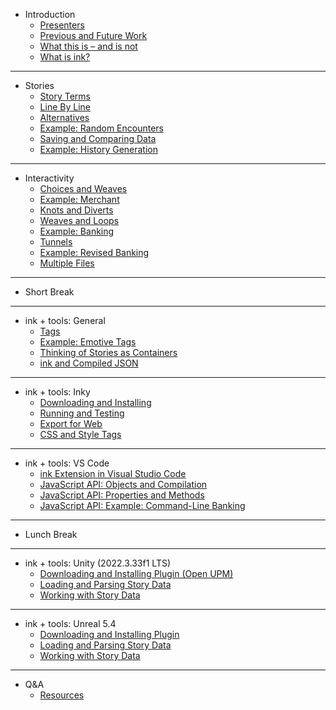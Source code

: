 * Introduction
  * [Presenters](/introduction/presenters.md)
  * [Previous and Future Work](/introduction/previousWork.md)
  * [What this is – and is not](/introduction/whatThisIs.md)
  * [What is ink?](/introduction/whatIsInk.md)
---
* Stories
  * [Story Terms](/stories/storyTerms.md)
  * [Line By Line](/stories/lineByLine.md)
  * [Alternatives](/stories/alternatives.md)
  * [Example: Random Encounters](/stories/exampleRandomEncounters.md)
  * [Saving and Comparing Data](/stories/savingAndComparing.md)
  * [Example: History Generation](/stories/exampleHistoryGeneration.md)
---
* Interactivity
  * [Choices and Weaves](/interactivity/choiceAndWeave.md)
  * [Example: Merchant](/interactivity/exampleMerchant.md)
  * [Knots and Diverts](/interactivity/knotsAndDiverts.md)
  * [Weaves and Loops](/interactivity/weavesAndLoops.md)
  * [Example: Banking](/interactivity/exampleBanking.md)
  * [Tunnels](/interactivity/tunnels.md)
  * [Example: Revised Banking](/interactivity/exampleRevisedBanking.md)
  * [Multiple Files](/interactivity/multipleFiles.md)
---
* Short Break
---
* ink + tools: General
  * [Tags](/inkTools/general/tags.md)
  * [Example: Emotive Tags](/inkTools/general/exampleEmotiveTags.md)
  * [Thinking of Stories as Containers](/inkTools/general/storyContainers.md)
  * [ink and Compiled JSON](/inkTools/general/compiledJSON.md)
---
* ink + tools: Inky
  * [Downloading and Installing](/inkTools/inky/downloadingAndInstalling.md)
  * [Running and Testing](/inkTools/inky/runningAndTesting.md)
  * [Export for Web](/inkTools/inky/exportingForWeb.md)
  * [CSS and Style Tags](/inkTools/inky/CSSAndStyleTags.md)
---
* ink + tools: VS Code
  * [ink Extension in Visual Studio Code](/inkTools/vscode/inkExtension.md)
  * [JavaScript API: Objects and Compilation](/inkTools/vscode/settingAccessingCompiling.md)
  * [JavaScript API: Properties and Methods](/inkTools/vscode/propertiesAndMethods.md)
  * [JavaScript API: Example: Command-Line Banking](/inkTools/vscode/exampleCommandLineBanking.md)
---
* Lunch Break
---
* ink + tools: Unity (2022.3.33f1 LTS)
  * [Downloading and Installing Plugin (Open UPM)](/inkTools/unity/downloadingAndInstalling.md)
  * [Loading and Parsing Story Data](/inkTools/unity/loadingAndParsing.md)
  * [Working with Story Data](/inkTools/unity/storyData.md)
---
* ink + tools: Unreal 5.4
  * [Downloading and Installing Plugin](/inkTools/unreal/downloadingAndInstalling.md)
  * [Loading and Parsing Story Data](/inkTools/unreal/storyData.md)
  * [Working with Story Data](/inkTools/unreal/nodes.md)
---
* Q&A
  * [Resources](/discussion/resources.md)
